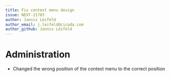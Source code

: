 ```yaml
---
title: Fix context menu design
issue: NEXT-21783
author: Jannis Leifeld
author_email: j.leifeld@cicada.com
author_github: Jannis Leifeld
---
```

# Administration
* Changed the wrong position of the context menu to the correct position
